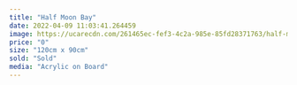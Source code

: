 ```yaml
---
title: "Half Moon Bay"
date: 2022-04-09 11:03:41.264459
image: https://ucarecdn.com/261465ec-fef3-4c2a-985e-85fd28371763/half-moon-bay.jpg
price: "0"
size: "120cm x 90cm"
sold: "Sold"
media: "Acrylic on Board"
---
```


